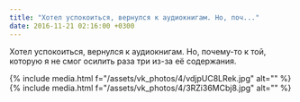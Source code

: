 ```yaml
---
title: "Хотел успокоиться, вернулся к аудиокнигам. Но, поч..."
date: 2016-11-21 02:16:00 +0300
---
```


Хотел успокоиться, вернулся к аудиокнигам. Но, почему-то к той, которую я не смог осилить раза три из-за её содержания.


{% include media.html f="/assets/vk_photos/4/vdjpUC8LRek.jpg" alt="" %}
{% include media.html f="/assets/vk_photos/4/3RZi36MCbj8.jpg" alt="" %}
